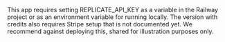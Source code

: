 This app requires setting REPLICATE_API_KEY as a variable in the Railway project or as an environment variable for running locally. The version with credits also requires Stripe setup that is not documented yet. We recommend against deploying this, shared for illustration purposes only.